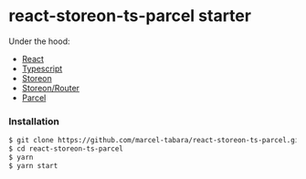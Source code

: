 # react-storeon-ts-parcel starter

Under the hood:

- [React](https://preactjs.com/)
- [Typescript](https://www.typescriptlang.org/)
- [Storeon](https://github.com/storeon/storeon)
- [Storeon/Router](https://github.com/storeon/router)
- [Parcel](https://github.com/parcel-bundler/parcel)

### Installation

```sh
$ git clone https://github.com/marcel-tabara/react-storeon-ts-parcel.git
$ cd react-storeon-ts-parcel
$ yarn
$ yarn start
```
